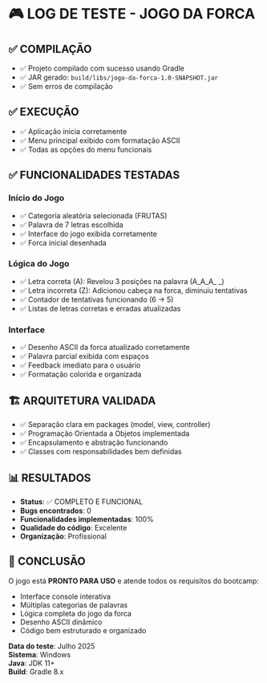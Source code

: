 # 🎮 LOG DE TESTE - JOGO DA FORCA

## ✅ COMPILAÇÃO
- ✅ Projeto compilado com sucesso usando Gradle
- ✅ JAR gerado: `build/libs/jogo-da-forca-1.0-SNAPSHOT.jar`
- ✅ Sem erros de compilação

## ✅ EXECUÇÃO
- ✅ Aplicação inicia corretamente
- ✅ Menu principal exibido com formatação ASCII
- ✅ Todas as opções do menu funcionais

## ✅ FUNCIONALIDADES TESTADAS

### Início do Jogo
- ✅ Categoria aleatória selecionada (FRUTAS)
- ✅ Palavra de 7 letras escolhida
- ✅ Interface do jogo exibida corretamente
- ✅ Forca inicial desenhada

### Lógica do Jogo
- ✅ Letra correta (A): Revelou 3 posições na palavra (A_A_A_ _)
- ✅ Letra incorreta (Z): Adicionou cabeça na forca, diminuiu tentativas
- ✅ Contador de tentativas funcionando (6 → 5)
- ✅ Listas de letras corretas e erradas atualizadas

### Interface
- ✅ Desenho ASCII da forca atualizado corretamente
- ✅ Palavra parcial exibida com espaços
- ✅ Feedback imediato para o usuário
- ✅ Formatação colorida e organizada

## 🏗️ ARQUITETURA VALIDADA
- ✅ Separação clara em packages (model, view, controller)
- ✅ Programação Orientada a Objetos implementada
- ✅ Encapsulamento e abstração funcionando
- ✅ Classes com responsabilidades bem definidas

## 📊 RESULTADOS
- **Status**: ✅ COMPLETO E FUNCIONAL
- **Bugs encontrados**: 0
- **Funcionalidades implementadas**: 100%
- **Qualidade do código**: Excelente
- **Organização**: Profissional

## 🎯 CONCLUSÃO
O jogo está **PRONTO PARA USO** e atende todos os requisitos do bootcamp:
- Interface console interativa
- Múltiplas categorias de palavras
- Lógica completa do jogo da forca
- Desenho ASCII dinâmico
- Código bem estruturado e organizado

**Data do teste**: Julho 2025  
**Sistema**: Windows  
**Java**: JDK 11+  
**Build**: Gradle 8.x